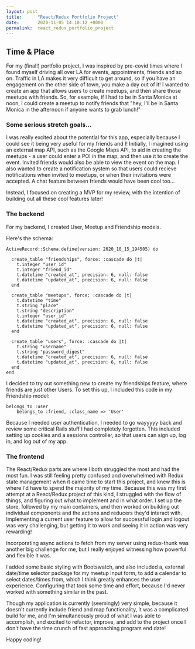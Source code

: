 ```yaml
---
layout: post
title:      "React/Redux Portfolio Project"
date:       2020-11-05 14:10:12 +0000
permalink:  react_redux_portfolio_project
---
```



## Time & Place

For my (final!) portfolio project, I was inspired by pre-covid times where I found myself driving all over LA for events, appointments, friends and so on. Traffic in LA makes it very difficult to get around, so if you have an engagement on the other side of town, you make a day out of it! I wanted to create an app that allows users to create meetups, and then share those meetups with friends. So, for example, if I had to be in Santa Monica at noon, I could create a meetup to notify friends that "hey, I'll be in Santa Monica in the afternoon if anyone wants to grab lunch!"

### Some serious stretch goals...

I was really excited about the potential for this app, especially because I could see it being very useful for my friends and I! Initially, I imagined using an external map API, such as the Google Maps API, to aid in creating the meetups - a user could enter a POI in the map, and then use it to create the event. Invited friends would also be able to view the event on the map. I also wanted to create a notification system so that users could recieve notifications when invited to meetups, or when their invitations were accepted. A chat feature between friends would have been cool too...

Instead, I focused on creating a MVP for my review, with the intention of building out all these cool features later!

### The backend

For my backend, I created User, Meetup and Friendship models.

Here's the schema:

```
ActiveRecord::Schema.define(version: 2020_10_15_194505) do

  create_table "friendships", force: :cascade do |t|
    t.integer "user_id"
    t.integer "friend_id"
    t.datetime "created_at", precision: 6, null: false
    t.datetime "updated_at", precision: 6, null: false
  end

  create_table "meetups", force: :cascade do |t|
    t.datetime "time"
    t.string "place"
    t.string "description"
    t.integer "user_id"
    t.datetime "created_at", precision: 6, null: false
    t.datetime "updated_at", precision: 6, null: false
  end

  create_table "users", force: :cascade do |t|
    t.string "username"
    t.string "password_digest"
    t.datetime "created_at", precision: 6, null: false
    t.datetime "updated_at", precision: 6, null: false
  end
end
```

I decided to try out something new to create my friendships feature, where friends are just other Users. To set this up, I included this code in my Friendship model:

```
belongs_to :user
    belongs_to :friend, :class_name => 'User'
```

Because I needed user authentication, I needed to go wayyyyy back and review some critical Rails stuff I had completely forgotten. This included setting up cookies and a sessions controller, so that users can sign up, log in, and log out of my app.

### The frontend

The React/Redux parts are where I both struggled the most and had the most fun. I was still feeling pretty confused and overwhelmed with Redux state management when it came time to start this project, and knew this is where I'd have to spend the majority of my time. Because this was my first attempt at a React/Redux project of this kind, I struggled with the flow of things, and figuring out what to implement and in what order. I set up the store, followed by my main containers, and then worked on building out individual components and the actions and reducers they'd interact with. Implementing a current user feature to allow for successful login and logout was very challenging, but getting it to work and seeing it in action was very rewarding!

Incorporating async actions to fetch from my server using redux-thunk was another big challenge for me, but I really enjoyed witnessing how powerful and flexible it was. 

I added some basic styling with Bootswatch, and also included a, external date/time selector package for my meetup input form, to add a calendar to select dates/times from, which I think greatly enhances the user experience. Configuring that took some time and effort, because I'd never worked with something similar in the past. 

Though my application is currently (seemingly) very simple, because it doesn't currently include friend and map functionality, it was a complicated build for me, and I'm simultaneously proud of what I was able to accomplish, and excited to refactor, improve, and add to the project once I don't have the time crunch of fast approaching program end date!

Happy coding! 
